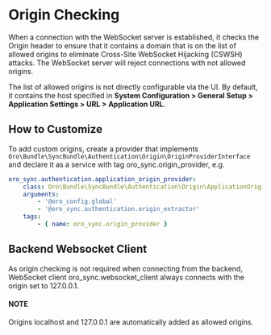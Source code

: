 # Origin Checking

When a connection with the WebSocket server is established, it checks the Origin header to ensure that it contains a domain that
is on the list of allowed origins to eliminate Cross-Site WebSocket Hijacking (CSWSH) attacks. The WebSocket server will reject connections with not allowed origins.

The list of allowed origins is not directly configurable via the UI. By default, it contains the host specified in
**System Configuration > General Setup > Application Settings > URL > Application URL**.

## How to Customize

To add custom origins, create a provider that implements `Oro\Bundle\SyncBundle\Authentication\Origin\OriginProviderInterface` and declare it as a service with tag oro_sync.origin_provider, e.g.

```yaml
oro_sync.authentication.application_origin_provider:
    class: Oro\Bundle\SyncBundle\Authentication\Origin\ApplicationOriginProvider
    arguments:
        - '@oro_config.global'
        - '@oro_sync.authentication.origin_extractor'
    tags:
        - { name: oro_sync.origin_provider }
```

## Backend Websocket Client

As origin checking is not required when connecting from the backend, WebSocket client oro_sync.websocket_client always
connects with the origin set to 127.0.0.1.

#### NOTE
Origins localhost and 127.0.0.1 are automatically added as allowed origins.
